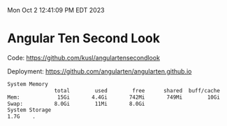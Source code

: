 Mon Oct  2 12:41:09 PM EDT 2023

# Angular Ten Second Look

Code: https://github.com/kusl/angulartensecondlook

Deployment: https://github.com/angularten/angularten.github.io

```bash
System Memory
               total        used        free      shared  buff/cache   available
Mem:            15Gi       4.4Gi       742Mi       749Mi        10Gi       9.8Gi
Swap:          8.0Gi        11Mi       8.0Gi
System Storage
1.7G	.
```
